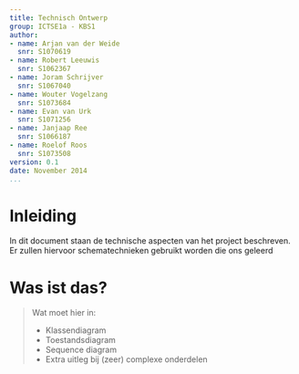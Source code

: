 ```yaml
---
title: Technisch Ontwerp
group: ICTSE1a - KBS1
author:
- name: Arjan van der Weide
  snr: S1070619
- name: Robert Leeuwis
  snr: S1062367
- name: Joram Schrijver
  snr: S1067040
- name: Wouter Vogelzang
  snr: S1073684
- name: Evan van Urk
  snr: S1071256
- name: Janjaap Ree
  snr: S1066187
- name: Roelof Roos
  snr: S1073508
version: 0.1
date: November 2014
...
```


# Inleiding
In dit document staan de technische aspecten van het project beschreven. Er zullen hiervoor schematechnieken gebruikt worden die ons geleerd 

Was ist das?
============

> Wat moet hier in:
>  - Klassendiagram
>  - Toestandsdiagram
>  - Sequence diagram
>  - Extra uitleg bij (zeer) complexe onderdelen
